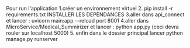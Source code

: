 Pour run l'application 
1.créer un environnement virtuel 
2. pip install -r requirements.txt INSTALLER LES DEPENDANCES
3.aller dans api_connect et lancer : uvicorn main:app --reload port 8001
4.aller dans MicroService/Medical_Summirizer et lancer : python app.py (ceci devra rouler sur localhost 5000)
5. enfin dans le dossier principal lancer python manage.py runserver
